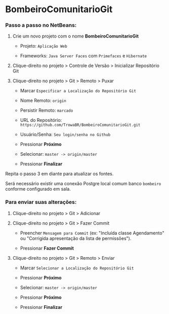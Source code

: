 # BombeiroComunitarioGit

### Passo a passo no NetBeans:

1. Crie um novo projeto com o nome **BombeiroComunitarioGit**

   * Projeto: `Aplicação Web`

   * Frameworks: `Java Server Faces` com `Primefaces` e `Hibernate`

1. Clique-direito no projeto > Controle de Versão > Inicializar Repositório Git

1. Clique-direito no projeto > Git > Remoto > Puxar

   * Marcar `Especificar a Localização do Repositório Git`

   * Nome Remoto: `origin`

   * Persistir Remoto: `marcado`

   * URL do Repositório: `https://github.com/TrowaBR/BombeiroComunitarioGit.git`

   * Usuário/Senha: `Seu login/senha no Github`

   * Pressionar **Próximo**

   * Selecionar: `master -> origin/master`

   * Pressionar **Finalizar**

Repita o passo 3 em diante para atualizar os fontes.

Será necessário existir uma conexão Postgre local comum banco `bombeiro` conforme configurado em sala.

### Para enviar suas alterações:

1. Clique-direito no projeto > Git > Adicionar

1. Clique-direito no projeto > Git > Fazer Commit

   * Preencher `Mensagem para Commit` (ex: "Incluída classe Agendamento" ou "Corrigida apresentação da lista de permissões").

   * Pressionar **Fazer Commit**

1. Clique-direito no projeto > Git > Remoto > Enviar

   * Marcar `Selecionar a Localização do Repositório Git`

   * Pressionar **Próximo**

   * Selecionar: `master -> origin/master`

   * Pressionar **Próximo**

   * Pressionar **Finalizar**
